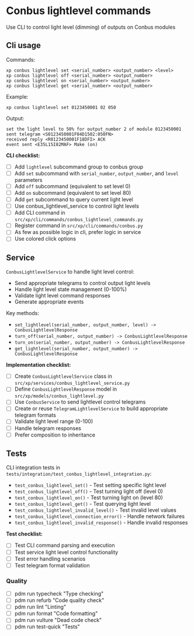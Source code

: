 # Conbus lightlevel commands

Use CLI to control light level (dimming) of outputs on Conbus modules

## Cli usage

Commands:
```
xp conbus lightlevel set <serial_number> <output_number> <level>
xp conbus lightlevel off <serial_number> <output_number>
xp conbus lightlevel on <serial_number> <output_number>
xp conbus lightlevel get <serial_number> <output_number>
```

Example:
```
xp conbus lightlevel set 0123450001 02 050
```

Output:
```
set the light level to 50% for output_number 2 of module 0123450001
sent telegram <S0123450001F04D1502:050FN>
received reply <R0123450001F18DFI> ACK
event sent <E35L15I82MAF> Make (on)
```

**CLI checklist:**
- [ ] Add `lightlevel` subcommand group to conbus group
- [ ] Add `set` subcommand with `serial_number`, `output_number`, and `level` parameters
- [ ] Add `off` subcommand (equivalent to set level 0)
- [ ] Add `on` subcommand (equivalent to set level 80)
- [ ] Add `get` subcommand to query current light level
- [ ] Use conbus_lightlevel_service to control light levels
- [ ] Add CLI command in `src/xp/cli/commands/conbus_lightlevel_commands.py`
- [ ] Register command in `src/xp/cli/commands/conbus.py`
- [ ] As few as possible logic in cli, prefer logic in service
- [ ] Use colored click options

## Service

`ConbusLightlevelService` to handle light level control:

- Send appropriate telegrams to control output light levels
- Handle light level state management (0-100%)
- Validate light level command responses
- Generate appropriate events

Key methods:
- `set_lightlevel(serial_number, output_number, level) -> ConbusLightlevelResponse`
- `turn_off(serial_number, output_number) -> ConbusLightlevelResponse`
- `turn_on(serial_number, output_number) -> ConbusLightlevelResponse`
- `get_lightlevel(serial_number, output_number) -> ConbusLightlevelResponse`

**Implementation checklist:**
- [ ] Create `ConbusLightlevelService` class in `src/xp/services/conbus_lightlevel_service.py`
- [ ] Define `ConbusLightlevelResponse` model in `src/xp/models/conbus_lightlevel.py`
- [ ] Use `ConbusService` to send lightlevel control telegrams
- [ ] Create or reuse `TelegramLightlevelService` to build appropriate telegram formats
- [ ] Validate light level range (0-100)
- [ ] Handle telegram responses
- [ ] Prefer composition to inheritance

## Tests

CLI integration tests in `tests/integration/test_conbus_lightlevel_integration.py`:

- `test_conbus_lightlevel_set()` - Test setting specific light level
- `test_conbus_lightlevel_off()` - Test turning light off (level 0)
- `test_conbus_lightlevel_on()` - Test turning light on (level 80)
- `test_conbus_lightlevel_get()` - Test querying light level
- `test_conbus_lightlevel_invalid_level()` - Test invalid level values
- `test_conbus_lightlevel_connection_error()` - Handle network failures
- `test_conbus_lightlevel_invalid_response()` - Handle invalid responses

**Test checklist:**
- [ ] Test CLI command parsing and execution
- [ ] Test service light level control functionality
- [ ] Test error handling scenarios
- [ ] Test telegram format validation

### Quality

- [ ] pdm run typecheck "Type checking"
- [ ] pdm run refurb "Code quality check"
- [ ] pdm run lint "Linting"
- [ ] pdm run format "Code formatting"
- [ ] pdm run vulture "Dead code check"
- [ ] pdm run test-quick "Tests"
